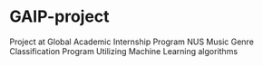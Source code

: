 # GAIP-project
Project at Global Academic Internship Program NUS
Music Genre Classification Program Utilizing Machine Learning algorithms
